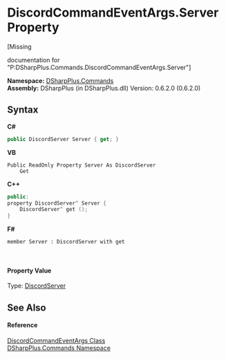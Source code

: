 # DiscordCommandEventArgs.Server Property 
 

\[Missing <summary> documentation for "P:DSharpPlus.Commands.DiscordCommandEventArgs.Server"\]

**Namespace:**&nbsp;<a href="fc38a4a5-4979-fd82-c5c3-f5d7b478e6e0">DSharpPlus.Commands</a><br />**Assembly:**&nbsp;DSharpPlus (in DSharpPlus.dll) Version: 0.6.2.0 (0.6.2.0)

## Syntax

**C#**<br />
``` C#
public DiscordServer Server { get; }
```

**VB**<br />
``` VB
Public ReadOnly Property Server As DiscordServer
	Get
```

**C++**<br />
``` C++
public:
property DiscordServer^ Server {
	DiscordServer^ get ();
}
```

**F#**<br />
``` F#
member Server : DiscordServer with get

```

<br />

#### Property Value
Type: <a href="0bea1794-96dc-62e4-4798-1bd4e0abad39">DiscordServer</a>

## See Also


#### Reference
<a href="2c5f4426-3423-4199-427e-f2e6f36c429d">DiscordCommandEventArgs Class</a><br /><a href="fc38a4a5-4979-fd82-c5c3-f5d7b478e6e0">DSharpPlus.Commands Namespace</a><br />